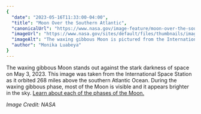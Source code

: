 ```yaml
---
{
  "date": "2023-05-16T11:33:00-04:00",
  "title": "Moon Over the Southern Atlantic",
  "canonicalUrl": "https://www.nasa.gov/image-feature/moon-over-the-southern-atlantic",
  "imageUrl": "https://www.nasa.gov/sites/default/files/thumbnails/image/iss069e008558orig.jpg",
  "imageAlt": "The waxing gibbous Moon is pictured from the International Space Station as it orbited 268 miles above the southern Atlantic Ocean. The Moon is nearly full and it glows brightly against the darkness of space.",
  "author": "Monika Luabeya"
}
---
```


The waxing gibbous Moon stands out against the stark darkness of space on May 3, 2023. This image was taken from the International Space Station as it orbited 268 miles above the southern Atlantic Ocean. During the waxing gibbous phase, most of the Moon is visible and it appears brighter in the sky. [Learn about each of the phases of the Moon.](https://moon.nasa.gov/moon-in-motion/moon-phases/#otp_the_phases)

_Image Credit: NASA_
